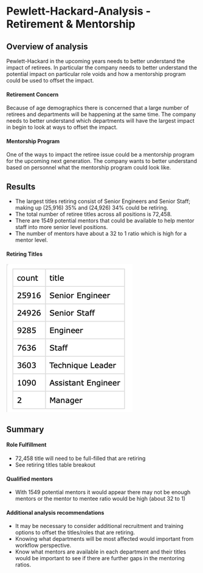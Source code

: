 # Pewlett-Hackard-Analysis - Retirement & Mentorship 

## Overview of analysis 
Pewlett-Hackard in the upcoming years needs to better understand the impact of retirees. In particular the company needs to better understand the potential impact on particular role voids and how a mentorship program could be used to offset the impact. 

#### Retirement Concern 
Because of age demographics there is concerned that a large number of retirees and departments will be happening at the same time. The company needs to better understand which departments will have the largest impact in begin to look at ways to offset the impact. 

#### Mentorship Program 
One of the ways to impact the retiree issue could be a mentorship program for the upcoming next generation. The company wants to better understand based on personnel what the mentorship program could look like.

## Results 
- The largest titles retiring consist of Senior Engineers and Senior Staff; making up (25,916) 35% and (24,926) 34% could be retiring. 
- The total number of retiree titles across all positions is 72,458. 
-  There are 1549 potential mentors that could be available to help mentor staff into more senior level positions. 
-  The number of mentors have about a 32 to 1 ratio which is high for a mentor level. 

#### Retiring Titles 
![Retiring Titles](Analysis%20Project%20Folder/Retiring%20Titles.png)

## Summary 

#### Role Fulfillment 
- 72,458 title will need to be full-filled that are retiring 
- See retiring titles table breakout 

#### Qualified mentors 
- With 1549 potential mentors it would appear there may not be enough mentors or the mentor to mentee ratio would be high (about 32 to 1)

#### Additional analysis recommendations 
- It may be necessary to consider additional recruitment and training options to offset the titles/roles that are retiring. 
- Knowing what departments will be most affected would important from workflow perspective. 
- Know what mentors are available in each department and their titles would be important to see if there are further gaps in  the mentoring ratios. 




